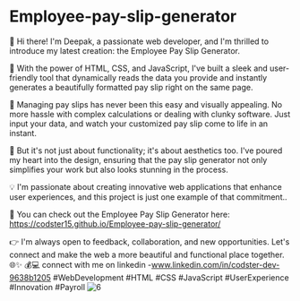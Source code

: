 # Employee-pay-slip-generator
👋 Hi there! I'm Deepak, a passionate web developer, and I'm thrilled to introduce my latest creation: the Employee Pay Slip Generator.

🚀 With the power of HTML, CSS, and JavaScript, I've built a sleek and user-friendly tool that dynamically reads the data you provide and instantly generates a beautifully formatted pay slip right on the same page.

💼 Managing pay slips has never been this easy and visually appealing. No more hassle with complex calculations or dealing with clunky software. Just input your data, and watch your customized pay slip come to life in an instant.

🎨 But it's not just about functionality; it's about aesthetics too. I've poured my heart into the design, ensuring that the pay slip generator not only simplifies your work but also looks stunning in the process.

💡 I'm passionate about creating innovative web applications that enhance user experiences, and this project is just one example of that commitment..

🔗 You can check out the Employee Pay Slip Generator here:  https://codster15.github.io/Employee-pay-slip-generator/

👉 I'm always open to feedback, collaboration, and new opportunities. Let's connect and make the web a more beautiful and functional place together. 🌐✨ 💰💻
connect with me on linkedin -www.linkedin.com/in/codster-dev-9638b1205
#WebDevelopment #HTML #CSS #JavaScript #UserExperience #Innovation #Payroll
![6](https://github.com/codster15/Employee-pay-slip-generator/assets/127374043/61b412ed-e75b-4c61-aa8c-967d9f52a0b5)
